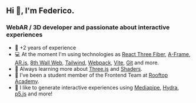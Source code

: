 ## Hi 👋, I'm Federico.

### WebAR / 3D developer and passionate about interactive experiences

- 💼 +2 years of experience
- 💻 At the moment I'm using technologies as [React Three Fiber](https://docs.pmnd.rs/react-three-fiber/getting-started/introduction), [A-Frame](https://aframe.io/), [AR.js](https://ar-js-org.github.io/AR.js-Docs/), [8th Wall Web](https://github.com/8thwall/web), [Tailwind](https://tailwindcss.com/), [Webpack](https://github.com/webpack/webpack), [Vite](https://vitejs.dev/guide/assets), [Git](https://git-scm.com/) and more.
- 🌱 Always learning more about [Three.js](https://github.com/mrdoob/three.js/) and [Shaders](https://www.khronos.org/opengl/wiki/OpenGL_Shading_Language).
- 🔭 I’ve been a student member of the Frontend Team at [Rooftop Academy](https://github.com/RooftopAcademy).
- 👾 I like to generate interactive experiences using [Mediapipe](https://github.com/google/mediapipe), [Hydra](https://github.com/ojack/hydra), [p5.js](https://p5js.org/) and more!

<!--
**fl-martin/fl-martin** is a ✨ _special_ ✨ repository because its `README.md` (this file) appears on your GitHub profile.

Here are some ideas to get you started:


- 👯 I’m looking to collaborate on ...
- 🤔 I’m looking for help with ...
- 💬 Ask me about ...
- 📫 How to reach me: ...
- 😄 Pronouns: ...
- ⚡ Fun fact: ...
-->
